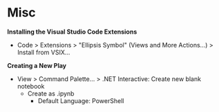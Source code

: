 ﻿# Misc
**Installing the Visual Studio Code Extensions**  
* Code > Extensions > "Ellipsis Symbol" (Views and More Actions...) > Install from VSIX...

**Creating a New Play**  
* View > Command Palette... > .NET Interactive: Create new blank notebook
  * Create as .ipynb
    * Default Language: PowerShell